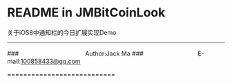 README in JMBitCoinLook
===========================
关于iOS8中通知栏的今日扩展实现Demo

****
###　　　　　　　　　　　Author:Jack Ma
###　　　　　　　　　E-mail:100858433@qq.com

===========================

